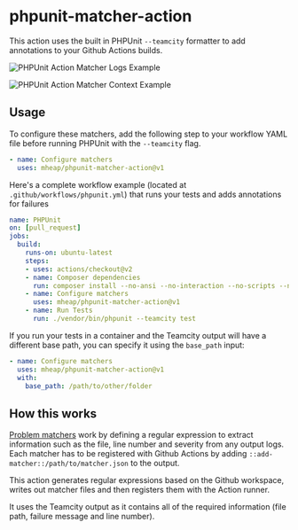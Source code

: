 # phpunit-matcher-action

This action uses the built in PHPUnit `--teamcity` formatter to add annotations to your Github Actions builds.

![PHPUnit Action Matcher Logs Example](https://raw.githubusercontent.com/mheap/phpunit-matcher-action/main/phpunit-matcher-logs.png)

![PHPUnit Action Matcher Context Example](https://raw.githubusercontent.com/mheap/phpunit-matcher-action/main/phpunit-matcher-context.png)

## Usage

To configure these matchers, add the following step to your workflow YAML file before running PHPUnit with the `--teamcity` flag.

```yaml
- name: Configure matchers
  uses: mheap/phpunit-matcher-action@v1
```

Here's a complete workflow example (located at `.github/workflows/phpunit.yml`) that runs your tests and adds annotations for failures

```yaml
name: PHPUnit
on: [pull_request]
jobs:
  build:
    runs-on: ubuntu-latest
    steps:
    - uses: actions/checkout@v2
    - name: Composer dependencies
      run: composer install --no-ansi --no-interaction --no-scripts --no-suggest --no-progress --prefer-dist
    - name: Configure matchers
      uses: mheap/phpunit-matcher-action@v1
    - name: Run Tests
      run: ./vendor/bin/phpunit --teamcity test
```

If you run your tests in a container and the Teamcity output will have a different base path, you can specify it using the `base_path` input:

```yaml
- name: Configure matchers
  uses: mheap/phpunit-matcher-action@v1
  with:
    base_path: /path/to/other/folder
```

## How this works

[Problem matchers](https://github.com/actions/toolkit/blob/master/docs/problem-matchers.md) work by defining a regular expression to extract information such as the file, line number and severity from any output logs. Each matcher has to be registered with Github Actions by adding `::add-matcher::/path/to/matcher.json` to the output.

This action generates regular expressions based on the Github workspace, writes out matcher files and then registers them with the Action runner.

It uses the Teamcity output as it contains all of the required information (file path, failure message and line number).
